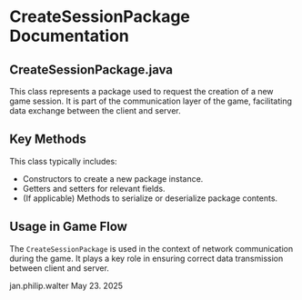 # CreateSessionPackage Documentation

## CreateSessionPackage.java

This class represents a package used to request the creation of a new game session. It is part of the communication layer of the game, facilitating data exchange between the client and server.

## Key Methods

This class typically includes:
- Constructors to create a new package instance.
- Getters and setters for relevant fields.
- (If applicable) Methods to serialize or deserialize package contents.

## Usage in Game Flow

The `CreateSessionPackage` is used in the context of network communication during the game. It plays a key role in ensuring correct data transmission between client and server.

jan.philip.walter May 23. 2025
